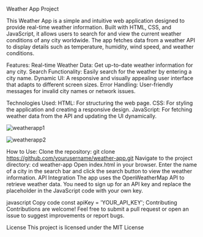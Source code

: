 Weather App Project

This Weather App is a simple and intuitive web application designed to provide real-time weather information. Built with HTML, CSS, and JavaScript, it allows users to search for and view the current weather conditions of any city worldwide. The app fetches data from a weather API to display details such as temperature, humidity, wind speed, and weather conditions.

Features:
Real-time Weather Data: Get up-to-date weather information for any city.
Search Functionality: Easily search for the weather by entering a city name.
Dynamic UI: A responsive and visually appealing user interface that adapts to different screen sizes.
Error Handling: User-friendly messages for invalid city names or network issues.

Technologies Used:
HTML: For structuring the web page.
CSS: For styling the application and creating a responsive design.
JavaScript: For fetching weather data from the API and updating the UI dynamically.

![weatherapp1](https://github.com/Deepanshu-kumar-rai/weather-app/assets/146413565/9b3a34bc-7369-4f6c-b297-fcb1c155e67d)

![weatherapp2](https://github.com/Deepanshu-kumar-rai/weather-app/assets/146413565/d39fe260-f3a8-4137-a65b-c04eba4de583)

How to Use:
Clone the repository: git clone https://github.com/yourusername/weather-app.git
Navigate to the project directory: cd weather-app
Open index.html in your browser.
Enter the name of a city in the search bar and click the search button to view the weather information.
API Integration
The app uses the OpenWeatherMap API to retrieve weather data. You need to sign up for an API key and replace the placeholder in the JavaScript code with your own key.

javascript
Copy code
const apiKey = 'YOUR_API_KEY';
Contributing
Contributions are welcome! Feel free to submit a pull request or open an issue to suggest improvements or report bugs.

License
This project is licensed under the MIT License
